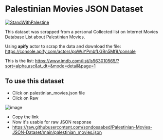 # Palestinian Movies JSON Dataset
[![StandWithPalestine](https://raw.githubusercontent.com/Safouene1/support-palestine-banner/master/StandWithPalestine.svg)](https://techforpalestine.org/learn-more)

This dataset was scrapped from a personal Collected list on Internet Movies Database List about Palestinian Movies. 

Using **apify** actor to scrap the data and download the file:
https://console.apify.com/actors/poWuYPmbfLGBn5Mf8/console 

This is the list:
https://www.imdb.com/list/ls563010565/?sort=alpha,asc&st_dt=&mode=detail&page=1

## To use this dataset

- Click on palestinian_movies.json file
- Click on Raw

![image](https://github.com/sondosaabed/Palestinian-Movies-JSON-Dataset/assets/65151701/6ebda3c3-d39a-4514-a5d0-d121df5aa98b)
- Copy the link
- Now it's usable for raw JSON response
- https://raw.githubusercontent.com/sondosaabed/Palestinian-Movies-JSON-Dataset/main/palestinian_movies.json
